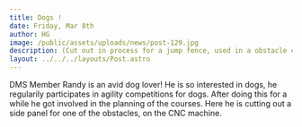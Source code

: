 ```yaml
---
title: Dogs !
date: Friday, Mar 8th
author: HG
image: /public/assets/uploads/news/post-129.jpg
description: (Cut out in process for a jump fence, used in a obstacle course for dogs )
layout: ../../../layouts/Post.astro
---
```


DMS Member Randy is an avid dog lover! He is so interested in dogs, he regularily participates in agility competitions for dogs. After doing this for a while he got involved in the planning of the courses. Here he is cutting out a side panel for one of the obstacles, on the CNC machine.
